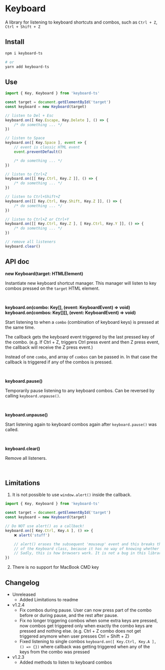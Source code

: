 # Keyboard

A library for listening to keyboard shortcuts and combos, such as `Ctrl + Z`, `Ctrl + Shift + Z`

## Install

```bash
npm i keyboard-ts

# or
yarn add keyboard-ts
```

## Use

```ts
import { Key, Keyboard } from 'keyboard-ts'

const target = document.getElementById('target')
const keyboard = new Keyboard(target)

// listen to Del + Esc
keyboard.on([ Key.Escape, Key.Delete ], () => {
    /* do something ... */
})

// listen to Space
keyboard.on([ Key.Space ], event => {
    // event is classic HTML event
    event.preventDefault()

    /* do something ... */
})

// listen to Ctrl+Z
keyboard.on([[ Key.Ctrl, Key.Z ]], () => {
    /* do something ... */
})

// listen to Ctrl+Shift+Z
keyboard.on([[ Key.Ctrl, Key.Shift, Key.Z ]], () => {
    /* do something ... */
})

// listen to Ctrl+Z or Ctrl+Y
keyboard.on([[ Key.Ctrl, Key.Z ], [ Key.Ctrl, Key.Y ]], () => {
    /* do something ... */
})

// remove all listeners
keyboard.clear()
```

## API doc

**new Keyboard(target: HTMLElement)**

Instantiate new keyboard shortcut manager. This manager will listen to key combos pressed on the `target` HTML element.

<br/>

**keyboard.on(combo: Key[], (event: KeyboardEvent) => void)**
**keyboard.on(combos: Key[][], (event: KeyboardEvent) => void)**

Start listening to when a `combo` (combination of keyboard keys) is pressed at the same time.

The callback gets the keyboard event triggered by the last pressed key of the combo. (e.g. If Ctrl + Z, triggers
Ctrl press event and then Z press event, the callback will receive the Z press event.)

Instead of one `combo`, and array of `combos` can be passed in. In that case the callback is triggered if any of the
combos is pressed.

<br/>

**keyboard.pause()**

Temporarily pause listening to any keyboard combos. Can be reversed by calling `keyboard.unpause()`.

<br/>

**keyboard.unpause()**

Start listening again to keyboard combos again after `keyboard.pause()` was called.

<br/>

**keyboard.clear()**

Remove all listeners.

<br/>

## Limitations

1. It is not possible to use `window.alert()` inside the callback.
```ts
import { Key, Keyboard } from 'keyboard-ts'

const target = document.getElementById('target')
const keyboard = new Keyboard(target)

// Do NOT use alert() as a callback!
keyboard.on([ Key.Ctrl, Key.A ], () => {
    ❌ alert('stuff')

    // alert() erases the subsequent 'mouseup' event and this breaks the functionality
    // of the Keyboard class, because it has no way of knowing whether a key was released or not.
    // Sadly, this is how browsers work. It is not a bug in this library.
})
```
2. There is no support for MacBook CMD key


## Changelog

- Unreleased
  - Added Limitations to readme
- v1.2.4
    - Fix combos during pause. User can now press part of the combo before or during pause, and the rest after pause.
    - Fix no longer triggering combos when some extra keys are pressed, now combos get triggered only when exactly the combo keys are pressed and nothing else. (e.g. Ctrl + Z combo does not get triggered anymore when user presses Ctrl + Shift + Z)
    - Fixed listening to single combos `keyboard.on([ Key.Ctrl, Key.A ], () => {})` where callback was getting triggered when any of the keys from the combo was pressed
- v1.2.3
    - Added methods to listen to keyboard combos
